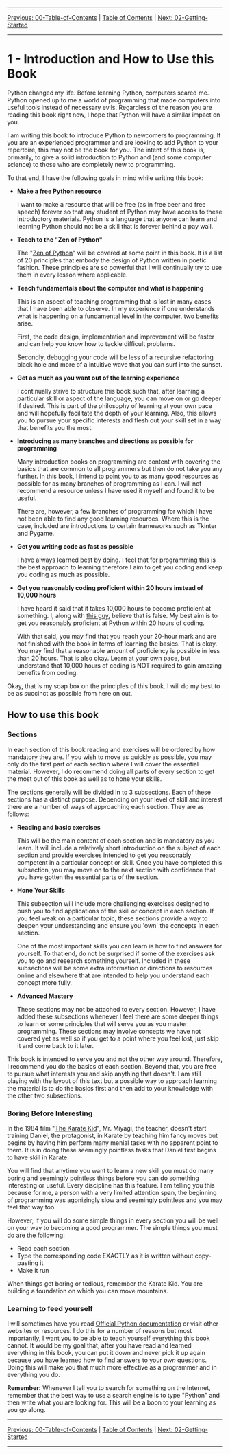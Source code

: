 <!-- Navigation -->

---

[Previous: 00-Table-of-Contents](./00-Table-of-Contents.md) | [Table of Contents](./00-Table-of-Contents.md) | [Next: 02-Getting-Started](./02-Getting-Started.md)

---
<!-- End Navigation -->

# 1 - Introduction and How to Use this Book

Python changed my life. Before learning Python, computers scared me. Python
opened up to me a world of programming that made computers into useful tools
instead of necessary evils. Regardless of the reason you are reading this book
right now, I hope that Python will have a similar impact on you.

I am writing this book to introduce Python to newcomers to programming. If you
are an experienced programmer and are looking to add Python to your repertoire,
this may not be the book for you. The intent of this book is, primarily,
to give a solid introduction to Python and (and some computer science) to those 
who are completely new to programming.

To that end, I have the following goals in mind while writing this book:

 - **Make a free Python resource** 

    I want to make a resource that will be free (as in free
    beer and free speech) forever so that any student of Python may have access
    to these introductory materials. Python is a language that anyone can learn and learning Python should not be a skill that is forever behind a pay wall.

 - **Teach to the "Zen of Python"** 

    The "[Zen of Python](https://www.python.org/dev/peps/pep-0020/)" will be covered at some point in this book. It is a
    list of 20 principles that embody the design of Python written in poetic
    fashion. These principles are so powerful that I will continually try to
    use them in every lesson where applicable.

 - **Teach fundamentals about the computer and what is happening** 

    This is an aspect of teaching programming that is lost in many cases that I have been able to observe. In my experience if one understands what is happening on a fundamental level in the computer, two
    benefits arise.

    First, the code design, implementation and improvement will be faster and can help you know how to tackle difficult problems.

    Secondly, debugging your code will be less of a recursive refactoring black hole and more of a intuitive wave that you can surf into the sunset. 

 - **Get as much as you want out of the learning experience** 

    I continually strive to structure this book such that, after learning a particular skill
    or aspect of the language, you can move on or go deeper if desired. This
    is part of the philosophy of learning at your own pace and will hopefully facilitate the depth of your learning. Also, this allows you to pursue your specific interests and flesh out your skill set in a way that benefits you the most.

 - **Introducing as many branches and directions as possible for programming**

    Many introduction books on programming are content with covering the basics
    that are common to all programmers but then do not take you any further. In this book, I intend to point you to as many good resources as possible for as many branches of programming as I can. I will not recommend a resource unless I have used it myself and found it to be useful.

    There are, however, a few branches of programming for which I have not been able to find any good learning resources. Where this is the case, included are introductions to certain frameworks such as Tkinter and Pygame.

 - **Get you writing code as fast as possible**

    I have always learned best by doing. I feel that for programming this is the
    best approach to learning therefore I aim to get you coding and keep you 
    coding as much as possible.

 - **Get you reasonably coding proficient within 20 hours instead of 10,000 hours**

    I have heard it said that it takes 10,000 hours to become proficient at something. I, along with [this guy](https://www.youtube.com/watch?v=5MgBikgcWnY), believe that is false. My best aim is to get you reasonably proficient at Python within 20 hours of coding.

    With that said, you may find that you reach your 20-hour mark and are not
    finished with the book in terms of learning the basics. That is okay. You
    may find that a reasonable amount of proficiency is possible in less than
    20 hours. That is also okay. Learn at your own pace, but understand that
    10,000 hours of coding is NOT required to gain amazing benefits from coding.

Okay, that is my soap box on the principles of this book. I will do my best to 
be as succinct as possible from here on out.


## How to use this book

### Sections

In each section of this book reading and exercises will be ordered by how mandatory they are. If
you wish to move as quickly as possible, you may only do the first part of each
section where I will cover the essential material. However, I do recommend 
doing all parts of every section to get the most out of this book as well as to
hone your skills.

The sections generally will be divided in to 3 subsections. Each of these sections has a distinct purpose. Depending on your level of skill 
and interest there are a number of ways of approaching each section. They are as follows:

 - **Reading and basic exercises**

   This will be the main content of each section and is mandatory as you learn. It will include a relatively short
   introduction on the subject of each section and provide exercises intended to
   get you reasonably competent in a particular concept or skill. Once you have
   completed this subsection, you may move on to the next section with confidence
   that you have gotten the essential parts of the section.

 - **Hone Your Skills**

   This subsection will include more challenging exercises designed to push you to find applications of the skill or concept in each section. If you feel weak on a particular topic, these sections provide a way to deepen your understanding and ensure you 'own' the concepts in each section.

   One of the most important skills you can learn is how to find answers for yourself. To that end, do not be surprised if some of the exercises ask you to go and research something yourself. Included in these subsections will be some extra information or directions to resources online and elsewhere that are intended to help you understand each concept more fully.

 - **Advanced Mastery**

   These sections may not be attached to every section. However, I have added these subsections whenever I feel there are some deeper things to learn or some principles that will serve you as you master programming. These sections may involve concepts we have not covered yet as well so if you get to a point where you feel lost, just skip it and come back to it later.

This book is intended to serve you and not the other way around. Therefore, I recommend you do the basics of each section. Beyond that, you are free to pursue what interests you and skip anything that doesn't. I am still playing with the layout of this text but a possible way to approach learning the material is to do the basics first and then add to your knowledge with the other two subsections.

### Boring Before Interesting

In the 1984 film "[The Karate Kid](https://www.imdb.com/title/tt0087538/plotsummary?ref_=tt_stry_pl#synopsis)", Mr. Miyagi, the teacher, doesn't start training
Daniel, the protagonist, in Karate by teaching him fancy moves but begins by 
having him perform many menial tasks with no apparent point to them. It is in 
doing these seemingly pointless tasks that Daniel first begins to have skill in 
Karate.

You will find that anytime you want to learn a new skill you must do many boring
and seemingly pointless things before you can do something interesting or 
useful. Every discipline has this feature. I am telling you this because for me, a person with a very limited attention span, the beginning of programming
was agonizingly slow and seemingly pointless and you may feel that way too.

However, if you will do some simple things in every section you will be well on
your way to becoming a good programmer. The simple things you must do are the 
following:

 - Read each section
 - Type the corresponding code EXACTLY as it is written without copy-pasting it
 - Make it run

When things get boring or tedious, remember the Karate Kid. You are 
building a foundation on which you can move mountains.

### Learning to feed yourself

I will sometimes have you read [Official Python documentation](https://docs.python.org/3.7/index.html) or visit other websites or resources. I do this for a number of reasons but most importantly, I want you to be able to teach yourself everything this book cannot. It would be my goal that, after you have read and learned everything in this book, you can put it down and never pick it up again because you have learned how to find answers to your *own* questions. Doing this will make you that much more effective as a programmer and in everything you do. 

**Remember:** Whenever I tell you to search for something on the Internet, remember that the best way to use a search engine is to type "Python" and then write what you are looking for. This will be a boon to your learning as you go along.

<!-- Navigation -->

---

[Previous: 00-Table-of-Contents](./00-Table-of-Contents.md) | [Table of Contents](./00-Table-of-Contents.md) | [Next: 02-Getting-Started](./02-Getting-Started.md)

---
<!-- End Navigation -->
